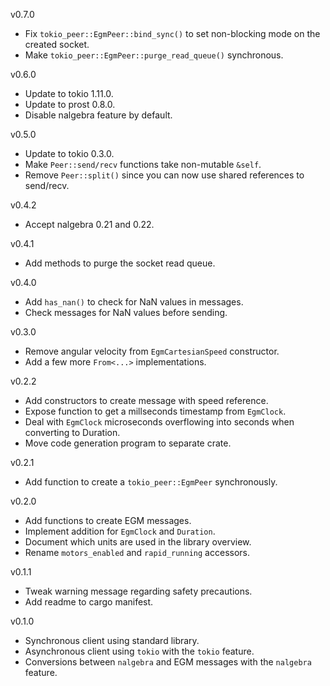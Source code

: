 v0.7.0
  * Fix `tokio_peer::EgmPeer::bind_sync()` to set non-blocking mode on the created socket.
  * Make `tokio_peer::EgmPeer::purge_read_queue()` synchronous.

v0.6.0
  * Update to tokio 1.11.0.
  * Update to prost 0.8.0.
  * Disable nalgebra feature by default.

v0.5.0
  * Update to tokio 0.3.0.
  * Make `Peer::send/recv` functions take non-mutable `&self`.
  * Remove `Peer::split()` since you can now use shared references to send/recv.

v0.4.2
  * Accept nalgebra 0.21 and 0.22.

v0.4.1
  * Add methods to purge the socket read queue.

v0.4.0
  * Add `has_nan()` to check for NaN values in messages.
  * Check messages for NaN values before sending.

v0.3.0
  * Remove angular velocity from `EgmCartesianSpeed` constructor.
  * Add a few more `From<...>` implementations.

v0.2.2
  * Add constructors to create message with speed reference.
  * Expose function to get a millseconds timestamp from `EgmClock`.
  * Deal with `EgmClock` microseconds overflowing into seconds when converting to Duration.
  * Move code generation program to separate crate.

v0.2.1
  * Add function to create a `tokio_peer::EgmPeer` synchronously.

v0.2.0
  * Add functions to create EGM messages.
  * Implement addition for `EgmClock` and `Duration`.
  * Document which units are used in the library overview.
  * Rename `motors_enabled` and `rapid_running` accessors.

v0.1.1
  * Tweak warning message regarding safety precautions.
  * Add readme to cargo manifest.

v0.1.0
  * Synchronous client using standard library.
  * Asynchronous client using `tokio` with the `tokio` feature.
  * Conversions between `nalgebra` and EGM messages with the `nalgebra` feature.
